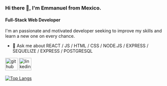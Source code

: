 ### Hi there 👋, I'm Emmanuel from Mexico.
#### Full-Stack Web Developer
I'm an passionate and motivated developer seeking to improve my skills and learn a new one on every chance.


- 💬 Ask me about REACT / JS / HTML / CSS / NODE.JS / EXPRESS / SEQUELIZE / EXPRESS / POSTGRESQL 


[<img src='https://cdn.jsdelivr.net/npm/simple-icons@3.0.1/icons/github.svg' alt='github' height='40'>](https://github.com/EmmanuelGilh)  [<img src='https://cdn.jsdelivr.net/npm/simple-icons@3.0.1/icons/linkedin.svg' alt='linkedin' height='40'>](https://www.linkedin.com/in/https://www.linkedin.com/in/emmanuelgilh//)  

[![Top Langs](https://github-readme-stats.vercel.app/api/top-langs/?username=EmmanuelGilh)](https://github.com/anuraghazra/github-readme-stats)

